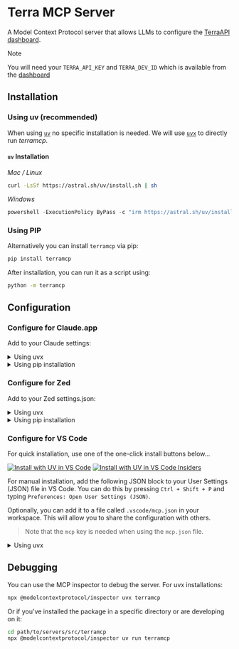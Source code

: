 # Terra MCP Server
A Model Context Protocol server that allows LLMs to configure the [TerraAPI dashboard](https://dashboard.tryterra.co/).

> [!NOTE]
> You will need your `TERRA_API_KEY` and `TERRA_DEV_ID` which is available from the [dashboard](https://dashboard.tryterra.co/)

## Installation

### Using uv (recommended)

When using [`uv`](https://docs.astral.sh/uv/) no specific installation is needed. We will
use [`uvx`](https://docs.astral.sh/uv/guides/tools/) to directly run *terramcp*.

#### `uv` Installation
_Mac / Linux_
```bash
curl -LsSf https://astral.sh/uv/install.sh | sh
```
_Windows_
```powershell
powershell -ExecutionPolicy ByPass -c "irm https://astral.sh/uv/install.ps1 | iex"
```

### Using PIP

Alternatively you can install `terramcp` via pip:

```bash
pip install terramcp
```

After installation, you can run it as a script using:

```bash
python -m terramcp
```

## Configuration

### Configure for Claude.app

Add to your Claude settings:

<details>
<summary>Using uvx</summary>

```json
{
  "mcpServers": {
    "terramcp": {
      "command": "uvx",
      "args": ["terramcp"],
      "env": {
        "TERRA_API_KEY": "your_api_key_here",
        "TERRA_DEV_ID": "your-dev-id-here",
      }
    }
  }
}
```
</details>

<details>
<summary>Using pip installation</summary>

```json
{
  "mcpServers": {
    "terramcp": {
      "command": "python",
      "args": ["-m", "terramcp"],
      "env": {
        "TERRA_API_KEY": "your_api_key_here",
        "TERRA_DEV_ID": "your-dev-id-here",
      }
    }
  }
}
```
</details>

### Configure for Zed

Add to your Zed settings.json:

<details>
<summary>Using uvx</summary>

```json
"context_servers": [
  "terramcp": {
    "command": "uvx",
    "args": ["terramcp"],
    "env": {
        "TERRA_API_KEY": "your_api_key_here",
        "TERRA_DEV_ID": "your-dev-id-here",
    }
  }
],
```
</details>

<details>
<summary>Using pip installation</summary>

```json
"context_servers": {
  "terramcp": {
    "command": "python",
    "args": ["-m", "terramcp"],
    "env": {
        "TERRA_API_KEY": "your_api_key_here",
        "TERRA_DEV_ID": "your-dev-id-here",
    }
  }
},
```
</details>

### Configure for VS Code

For quick installation, use one of the one-click install buttons below...

[![Install with UV in VS Code](https://img.shields.io/badge/VS_Code-UV-0098FF?style=flat-square&logo=visualstudiocode&logoColor=white)](https://insiders.vscode.dev/redirect/mcp/install?name=terramcp&config=%7B%22command%22:%22uvx%22,%22args%22:%5B%22terramcp%22%5D%7D) [![Install with UV in VS Code Insiders](https://img.shields.io/badge/VS_Code_Insiders-UV-24bfa5?style=flat-square&logo=visualstudiocode&logoColor=white)](https://insiders.vscode.dev/redirect/mcp/install?name=terramcp&config=%7B%22command%22:%22uvx%22,%22args%22:%5B%22terramcp%22%5D%7D&quality=insiders)

For manual installation, add the following JSON block to your User Settings (JSON) file in VS Code. You can do this by pressing `Ctrl + Shift + P` and typing `Preferences: Open User Settings (JSON)`.

Optionally, you can add it to a file called `.vscode/mcp.json` in your workspace. This will allow you to share the configuration with others.

> Note that the `mcp` key is needed when using the `mcp.json` file.

<details>
<summary>Using uvx</summary>

```json
{
  "mcp": {
    "servers": {
      "terramcp": {
        "command": "uvx",
        "args": ["terramcp"],
        "env": {
            "TERRA_API_KEY": "your_api_key_here",
            "TERRA_DEV_ID": "your-dev-id-here",
        }
      }
    }
  }
}
```
</details>

## Debugging

You can use the MCP inspector to debug the server. For uvx installations:

```bash
npx @modelcontextprotocol/inspector uvx terramcp
```

Or if you've installed the package in a specific directory or are developing on it:

```bash
cd path/to/servers/src/terramcp
npx @modelcontextprotocol/inspector uv run terramcp
```
